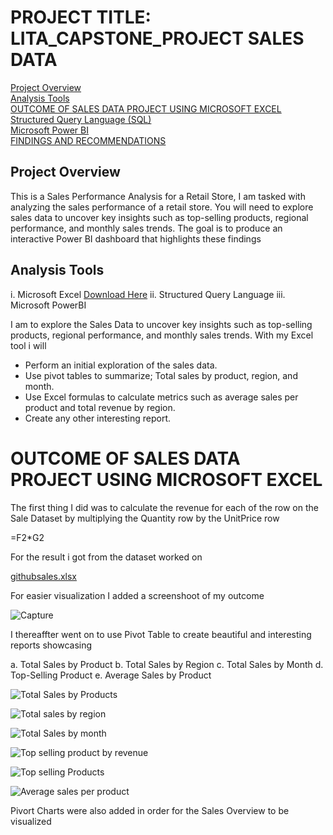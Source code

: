 # PROJECT TITLE: LITA_CAPSTONE_PROJECT SALES DATA

[Project Overview](#project-overview)  
[Analysis Tools](#analysis-tools)  
[OUTCOME OF SALES DATA PROJECT USING MICROSOFT EXCEL](#outcome-of-sales-data-project-using-microsoft-excel)  
[Structured Query Language (SQL)](#structured-query-language-sql)  
[Microsoft Power BI](#microsoft-power-bi)  
[FINDINGS AND RECOMMENDATIONS](#findings-and-recommendations)

## Project Overview
This is a Sales Performance Analysis for a Retail Store, I am tasked with analyzing the sales performance of a retail store. You will need to explore sales data to uncover key insights such as top-selling products, regional performance, and monthly sales trends. The goal is to produce an interactive Power BI dashboard that highlights these findings

## Analysis Tools
i. Microsoft Excel <a href="https://www.microsoft.com/en-ng/">Download Here</a> ii. Structured Query Language iii. Microsoft PowerBI

I am to explore the Sales Data to uncover key insights such as top-selling products, regional performance, and monthly sales trends. With my Excel tool i will

- Perform an initial exploration of the sales data.
- Use pivot tables to summarize; Total sales by product, region, and month.
- Use Excel formulas to calculate metrics such as average sales per product and total revenue by region.
- Create any other interesting report.

# OUTCOME OF SALES DATA PROJECT USING MICROSOFT EXCEL
The first thing I did was to calculate the revenue for each of the row on the Sale Dataset by multiplying the Quantity row by the UnitPrice row

=F2*G2

For the result i got from the dataset worked on 

[githubsales.xlsx](https://github.com/user-attachments/files/20933803/githubsales.xlsx)


For easier visualization I added a screenshoot of my outcome

![Capture](https://github.com/user-attachments/assets/d39e7160-77cf-4329-b3c9-0fa86ce66903)

I thereaffter went on to use Pivot Table to create beautiful and interesting reports showcasing

a. Total Sales by Product b. Total Sales by Region c. Total Sales by Month d. Top-Selling Product e. Average Sales by Product

![Total Sales by Products](https://github.com/user-attachments/assets/3aa6e7b3-fa46-41c9-9517-fe4bfa38792f)


![Total sales by region](https://github.com/user-attachments/assets/9dacaf4a-9bd3-4d00-a517-50c773895005)


![Total Sales by month](https://github.com/user-attachments/assets/008e8bfd-77a4-4f53-af12-785b4e30c8d1)

![Top selling product by revenue](https://github.com/user-attachments/assets/310a5f2f-3a85-4aac-b3a3-b23260c724d3)

![Top selling Products](https://github.com/user-attachments/assets/0d8d4ddd-11d7-45fc-af6f-4275bcae6262)


![Average sales per product](https://github.com/user-attachments/assets/ef6966c5-bc20-4658-afd4-d89a78a2b3ee)


Pivort Charts were also added in order for the Sales Overview to be visualized

